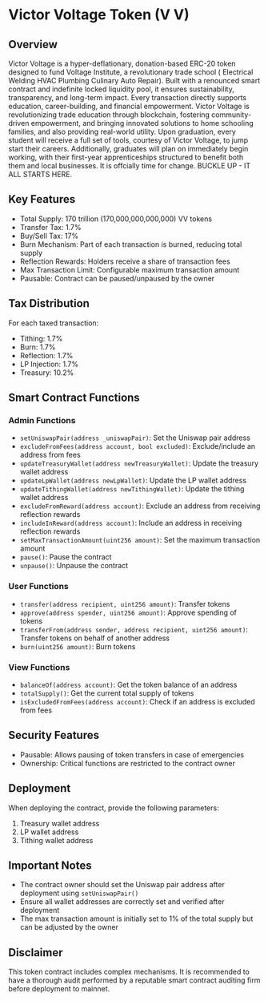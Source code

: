 # Victor Voltage Token (V V)

## Overview

Victor Voltage is a hyper-deflationary, donation-based ERC-20 token designed to fund Voltage Institute, a revolutionary 
trade school ( Electrical Welding HVAC Plumbing Culinary Auto Repair). Built with a renounced smart contract and indefinite locked liquidity pool, it ensures sustainability, transparency, and long-term impact. Every transaction directly supports education, career-building, and financial empowerment. Victor Voltage is revolutionizing trade education through blockchain, fostering community-driven empowerment, and bringing innovated solutions to home schooling families, and also providing real-world utility. Upon graduation, every student will receive a full set of tools, courtesy of Victor Voltage, to jump start their careers. Additionally, graduates will plan on immediately begin working, with their first-year apprenticeships structured to benefit both them and local businesses.
It is offcially time for change. BUCKLE UP - IT ALL STARTS HERE.

## Key Features

- Total Supply: 170 trillion (170,000,000,000,000) VV tokens
- Transfer Tax: 1.7%
- Buy/Sell Tax: 17%
- Burn Mechanism: Part of each transaction is burned, reducing total supply
- Reflection Rewards: Holders receive a share of transaction fees
- Max Transaction Limit: Configurable maximum transaction amount
- Pausable: Contract can be paused/unpaused by the owner

## Tax Distribution

For each taxed transaction:

- Tithing: 1.7%
- Burn: 1.7%
- Reflection: 1.7%
- LP Injection: 1.7%
- Treasury: 10.2%

## Smart Contract Functions

### Admin Functions

- `setUniswapPair(address _uniswapPair)`: Set the Uniswap pair address
- `excludeFromFees(address account, bool excluded)`: Exclude/include an address from fees
- `updateTreasuryWallet(address newTreasuryWallet)`: Update the treasury wallet address
- `updateLpWallet(address newLpWallet)`: Update the LP wallet address
- `updateTithingWallet(address newTithingWallet)`: Update the tithing wallet address
- `excludeFromReward(address account)`: Exclude an address from receiving reflection rewards
- `includeInReward(address account)`: Include an address in receiving reflection rewards
- `setMaxTransactionAmount(uint256 amount)`: Set the maximum transaction amount
- `pause()`: Pause the contract
- `unpause()`: Unpause the contract

### User Functions

- `transfer(address recipient, uint256 amount)`: Transfer tokens
- `approve(address spender, uint256 amount)`: Approve spending of tokens
- `transferFrom(address sender, address recipient, uint256 amount)`: Transfer tokens on behalf of another address
- `burn(uint256 amount)`: Burn tokens

### View Functions

- `balanceOf(address account)`: Get the token balance of an address
- `totalSupply()`: Get the current total supply of tokens
- `isExcludedFromFees(address account)`: Check if an address is excluded from fees

## Security Features

- Pausable: Allows pausing of token transfers in case of emergencies
- Ownership: Critical functions are restricted to the contract owner

## Deployment

When deploying the contract, provide the following parameters:

1. Treasury wallet address
2. LP wallet address
3. Tithing wallet address

## Important Notes

- The contract owner should set the Uniswap pair address after deployment using `setUniswapPair()`
- Ensure all wallet addresses are correctly set and verified after deployment
- The max transaction amount is initially set to 1% of the total supply but can be adjusted by the owner

## Disclaimer

This token contract includes complex mechanisms. It is recommended to have a thorough audit performed by a reputable smart contract auditing firm before deployment to mainnet.
